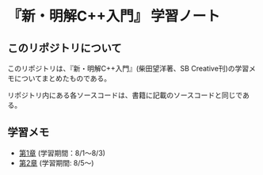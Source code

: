 # 『新・明解C++入門』 学習ノート
## このリポジトリについて
このリポジトリは、『新・明解C++入門』(柴田望洋著、SB Creative刊)の学習メモについてまとめたものである。

リポジトリ内にある各ソースコードは、書籍に記載のソースコードと同じである。

## 学習メモ
- [第1章](./chap01/README.md) (学習期間：8/1〜8/3)
- [第2章](./chap02/README.md) (学習期間: 8/5〜)